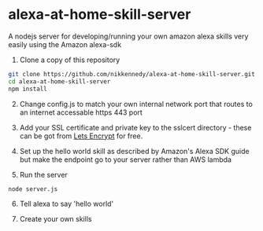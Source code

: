 # alexa-at-home-skill-server
A nodejs server for developing/running your own amazon alexa skills very easily using the Amazon alexa-sdk

1. Clone a copy of this repository
```bash
git clone https://github.com/nikkennedy/alexa-at-home-skill-server.git
cd alexa-at-home-skill-server
npm install
```

2. Change config.js to match your own internal network port that routes to an internet accessable https 443 port 

3. Add your SSL certificate and private key to the sslcert directory - these can be got from [Lets Encrypt](https://letsencrypt.org) for free.

4. Set up the hello world skill as described by Amazon's Alexa SDK guide but make the endpoint go to your server rather than AWS lambda

5. Run the server

```bash
node server.js
```

6. Tell alexa to say 'hello world'

7. Create your own skills


